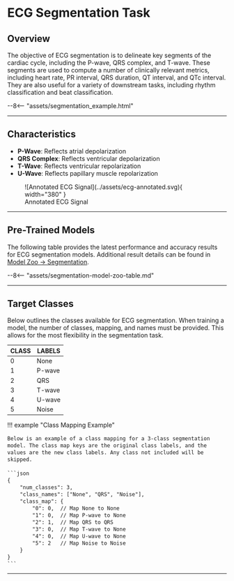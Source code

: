 # ECG Segmentation Task

## <span class="sk-h2-span">Overview</span>

The objective of ECG segmentation is to delineate key segments of the cardiac cycle, including the P-wave, QRS complex, and T-wave. These segments are used to compute a number of clinically relevant metrics, including heart rate, PR interval, QRS duration, QT interval, and QTc interval. They are also useful for a variety of downstream tasks, including rhythm classification and beat classification.


<div class="sk-plotly-graph-div">
--8<-- "assets/segmentation_example.html"
</div>

---

## <span class="sk-h2-span">Characteristics</span>

* __P-Wave__: Reflects atrial depolarization
* __QRS Complex__: Reflects ventricular depolarization
* __T-Wave__: Reflects ventricular repolarization
* __U-Wave__: Reflects papillary muscle repolarization

<figure markdown>
  ![Annotated ECG Signal](../assets/ecg-annotated.svg){ width="380" }
  <figcaption>Annotated ECG Signal</figcaption>
</figure>

---

## <span class="sk-h2-span">Pre-Trained Models</span>

The following table provides the latest performance and accuracy results for ECG segmentation models. Additional result details can be found in [Model Zoo → Segmentation](../zoo/segmentation.md).

--8<-- "assets/segmentation-model-zoo-table.md"

---


## <span class="sk-h2-span">Target Classes</span>

Below outlines the classes available for ECG segmentation. When training a model, the number of classes, mapping, and names must be provided. This allows for the most flexibility in the segmentation task.

| CLASS   | LABELS          |
| ------- | --------------- |
| 0       | None            |
| 1       | P-wave          |
| 2       | QRS             |
| 3       | T-wave          |
| 4       | U-wave          |
| 5       | Noise           |

!!! example "Class Mapping Example"

    Below is an example of a class mapping for a 3-class segmentation model. The class map keys are the original class labels, and the values are the new class labels. Any class not included will be skipped.

    ```json
    {
        "num_classes": 3,
        "class_names": ["None", "QRS", "Noise"],
        "class_map": {
            "0": 0,  // Map None to None
            "1": 0,  // Map P-wave to None
            "2": 1,  // Map QRS to QRS
            "3": 0,  // Map T-wave to None
            "4": 0,  // Map U-wave to None
            "5": 2   // Map Noise to Noise
        }
    }
    ```

---
